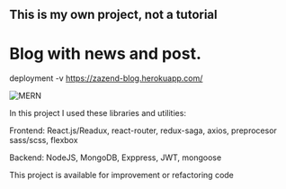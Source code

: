 This is my own project, not a tutorial
---------
# Blog with news and post.

deployment -v
https://zazend-blog.herokuapp.com/

![MERN](https://encrypted-tbn0.gstatic.com/images?q=tbn:ANd9GcQAJomgC_rvOSvRBHllRpyXyBdKT-Pth-aWjNmhX58TwOq0x7Ac)

In this project I used these libraries and utilities:

Frontend:
React.js/Readux, react-router, redux-saga, axios, 
preprocesor sass/scss, flexbox

Backend:
NodeJS, MongoDB, Exppress, JWT, mongoose

This project is available for improvement or refactoring code

